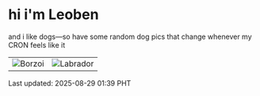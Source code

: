 # hi i'm Leoben

and i like dogs—so have some random dog pics that change whenever my CRON feels like it

|  |  |
|--------|----------|
| ![Borzoi](https://random-dog-vercel.vercel.app/api/random-borzoi?v=1756402784) | ![Labrador](https://random-dog-vercel.vercel.app/api/random-labrador?v=1756402784) |

Last updated: 2025-08-29 01:39 PHT
